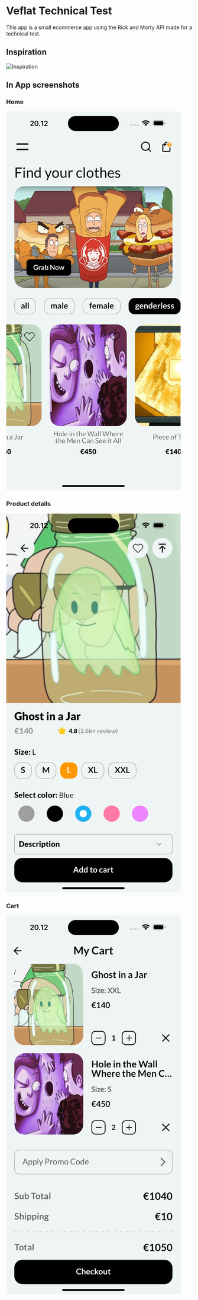 # Veflat Technical Test

This app is a small ecommerce app using the Rick and Morty API made for a technical test.

## Inspiration
![Inspiration](https://fiverr-res.cloudinary.com/images/q_auto,f_auto/gigs/303654903/original/17d2e3dfac6b1559921b2abf973afdfbb58cbef6/develop-marketplace-app-ecommerce-app-multivendor-app-nft-marketplace-app.png)


## In App screenshots

### Home
![Home](https://github.com/ivanduque0/prueba-veflat/blob/main/assets/images/home.png?raw=true)

### Product details
![Prodct details](https://github.com/ivanduque0/prueba-veflat/blob/main/assets/images/product_details.png?raw=true)

### Cart
![Cart](https://github.com/ivanduque0/prueba-veflat/blob/main/assets/images/cart.png?raw=true)
